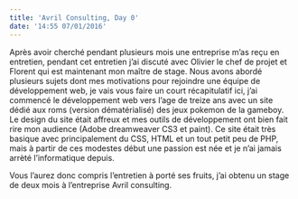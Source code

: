```yaml
---
title: 'Avril Consulting, Day 0'
date: '14:55 07/01/2016'
---
```


Après avoir cherché pendant plusieurs mois une entreprise m’as reçu en entretien, pendant cet entretien j’ai discuté avec Olivier le chef de projet et Florent qui est maintenant mon maître de stage. Nous avons abordé plusieurs sujets dont mes motivations pour rejoindre une équipe de développement web, je vais vous faire un court récapitulatif ici, j’ai commencé le développement web vers l’age de treize ans avec un site dédié aux roms (version dématérialisé) des jeux pokemon de la gameboy.
Le design du site était affreux et mes outils de développement ont bien fait rire mon audience (Adobe dreamweaver CS3 et paint).
Ce site était très basique avec principalement du CSS, HTML et un tout petit peu de PHP, mais à partir de ces modestes début une passion est née et je n’ai jamais arrèté l’informatique depuis.

Vous l’aurez donc compris l’entretien à porté ses fruits, j’ai obtenu un stage de deux mois à l’entreprise Avril consulting. 
